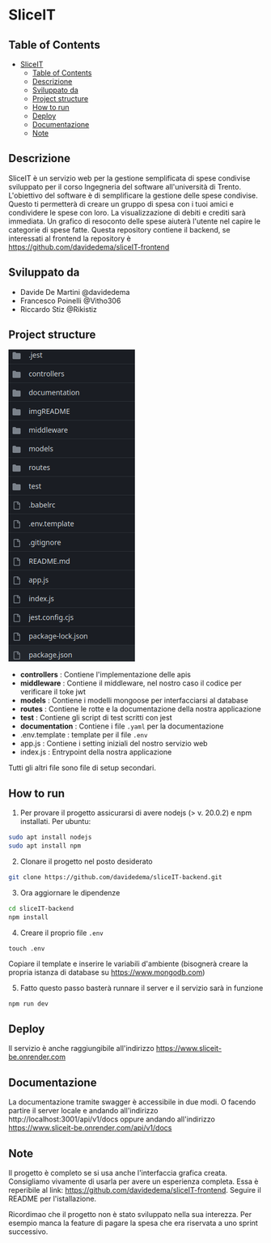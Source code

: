 # SliceIT

## Table of Contents
- [SliceIT](#sliceit)
  - [Table of Contents](#table-of-contents)
  - [Descrizione](#descrizione)
  - [Sviluppato da](#sviluppato-da)
  - [Project structure](#project-structure)
  - [How to run](#how-to-run)
  - [Deploy](#deploy)
  - [Documentazione](#documentazione)
  - [Note](#note)

## Descrizione 
SliceIT è un servizio web per la gestione semplificata di spese condivise sviluppato per il corso Ingegneria del software all'università di Trento. L'obiettivo del software è di semplificare la gestione delle spese condivise. Questo ti permetterà di creare un gruppo di spesa con i tuoi amici e condividere le spese con loro. La visualizzazione di debiti e crediti sarà immediata. Un grafico di resoconto delle spese aiuterà l'utente nel capire le categorie di spese fatte. Questa repository contiene il backend, se interessati al frontend la repository è https://github.com/davidedema/sliceIT-frontend

## Sviluppato da
- Davide De Martini @davidedema
- Francesco Poinelli @Vitho306
- Riccardo Stiz @Rikistiz

## Project structure
![tree](imgREADME/Tree.png)

- **controllers** : Contiene l'implementazione delle apis
- **middleware** : Contiene il middleware, nel nostro caso il codice per verificare il toke jwt
- **models** : Contiene i modelli mongoose per interfacciarsi al database
- **routes** : Contiene le rotte e la documentazione della nostra applicazione
- **test** : Contiene gli script di test scritti con jest
- **documentation** : Contiene i file `.yaml` per la documentazione
- .env.template : template per il file `.env` 
- app.js : Contiene i setting iniziali del nostro servizio web
- index.js : Entrypoint della nostra applicazione


Tutti gli altri file sono file di setup secondari.


## How to run
1) Per provare il progetto assicurarsi di avere nodejs (> v. 20.0.2) e npm installati. Per ubuntu:
``` BASH
sudo apt install nodejs
sudo apt install npm
```
2) Clonare il progetto nel posto desiderato
```BASH
git clone https://github.com/davidedema/sliceIT-backend.git
```
3) Ora aggiornare le dipendenze
```BASH
cd sliceIT-backend
npm install
```
4) Creare il proprio file `.env`
```
touch .env
```
Copiare il template e inserire le variabili d'ambiente (bisognerà creare la propria istanza di database su https://www.mongodb.com)

5) Fatto questo passo basterà runnare il server e il servizio sarà in funzione
```BASH
npm run dev
```
## Deploy
Il servizio è anche raggiungibile all'indirizzo https://www.sliceit-be.onrender.com

## Documentazione
La documentazione tramite swagger è accessibile in due modi. O facendo partire il server locale e andando all'indirizzo http://localhost:3001/api/v1/docs oppure andando all'indirizzo https://www.sliceit-be.onrender.com/api/v1/docs

## Note
Il progetto è completo se si usa anche l'interfaccia grafica creata. Consigliamo vivamente di usarla per avere un esperienza completa. Essa è reperibile al link: https://github.com/davidedema/sliceIT-frontend. Seguire il README per l'istallazione.

Ricordimao che il progetto non è stato sviluppato nella sua interezza. Per esempio manca la feature di pagare la spesa che era riservata a uno sprint successivo.

